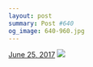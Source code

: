 ```yaml
---
layout: post
summary: Post #640
og_image: 640-960.jpg
---
```


<p>
  <time><a href="/640">June 25, 2017</a></time>
  <a href="/640"><img src="{{ site.assets_url }}/640-480.jpg" srcset="{{ site.assets_url }}/640-240.jpg 240w, {{ site.assets_url }}/640-480.jpg 480w, {{ site.assets_url }}/640-720.jpg 720w, {{ site.assets_url }}/640-960.jpg 960w" sizes="(min-width: 700px) 50vw, calc(100vw - 2rem)" /></a>
</p>
